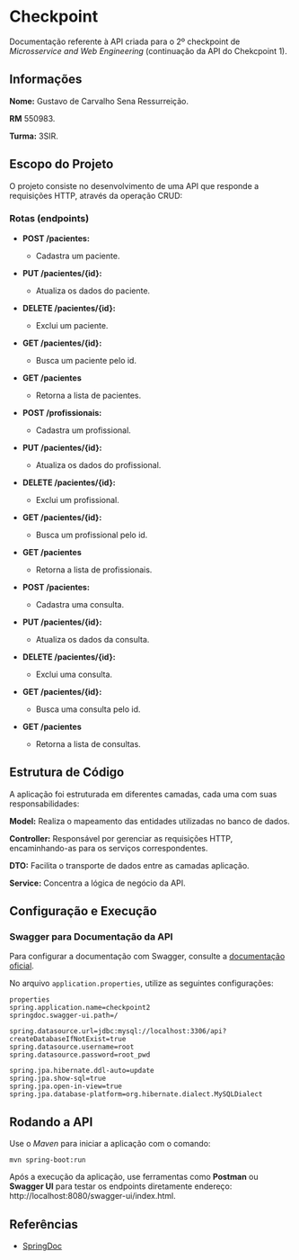 # Checkpoint
Documentação referente à API criada para o 2º checkpoint de *Microsservice and Web Engineering* (continuação da API do Chekcpoint 1).

## Informações
**Nome:** Gustavo de Carvalho Sena Ressurreição.

**RM** 550983.

**Turma:** 3SIR.

## Escopo do Projeto
O projeto consiste no desenvolvimento de uma API que responde a requisições HTTP, através da operação CRUD:

### Rotas (endpoints)
* **POST /pacientes:** 
    * Cadastra um paciente.
* **PUT /pacientes/{id}:** 
    * Atualiza os dados do paciente.
* **DELETE /pacientes/{id}:** 
    * Exclui um paciente.
* **GET /pacientes/{id}:**
   * Busca um paciente pelo id.
* **GET /pacientes**
   * Retorna a lista de pacientes.    

* **POST /profissionais:** 
    * Cadastra um profissional.
* **PUT /pacientes/{id}:** 
    * Atualiza os dados do profissional.
* **DELETE /pacientes/{id}:** 
    * Exclui um profissional.
* **GET /pacientes/{id}:**
   * Busca um profissional pelo id.
* **GET /pacientes**
   * Retorna a lista de profissionais.

* **POST /pacientes:** 
    * Cadastra uma consulta.
* **PUT /pacientes/{id}:** 
    * Atualiza os dados da consulta.
* **DELETE /pacientes/{id}:** 
    * Exclui uma consulta.
* **GET /pacientes/{id}:**
   * Busca uma consulta pelo id.
* **GET /pacientes**
   * Retorna a lista de consultas. 
## Estrutura de Código
A aplicação foi estruturada em diferentes camadas, cada uma com suas responsabilidades: 

**Model:** Realiza o mapeamento das entidades utilizadas no banco de dados.

**Controller:** Responsável por gerenciar as requisições HTTP, encaminhando-as para os serviços correspondentes.

**DTO:** Facilita o transporte de dados entre as camadas aplicação.

**Service:** Concentra a lógica de negócio da API.

## Configuração e Execução

### Swagger para Documentação da API
Para configurar a documentação com Swagger, consulte a [documentação oficial](https://sprinhttps://springdoc.org/properties.html).

No arquivo `application.properties`, utilize as seguintes configurações:

```
properties
spring.application.name=checkpoint2
springdoc.swagger-ui.path=/

spring.datasource.url=jdbc:mysql://localhost:3306/api?createDatabaseIfNotExist=true
spring.datasource.username=root
spring.datasource.password=root_pwd

spring.jpa.hibernate.ddl-auto=update
spring.jpa.show-sql=true
spring.jpa.open-in-view=true
spring.jpa.database-platform=org.hibernate.dialect.MySQLDialect
```
## Rodando a API
Use o *Maven* para iniciar a aplicação com o comando:
```
mvn spring-boot:run
```
Após a execução da aplicação, use ferramentas como **Postman** ou **Swagger UI** para testar os endpoints diretamente
endereço:
http://localhost:8080/swagger-ui/index.html. 


## Referências
* [SpringDoc](https://springdoc.org/)
